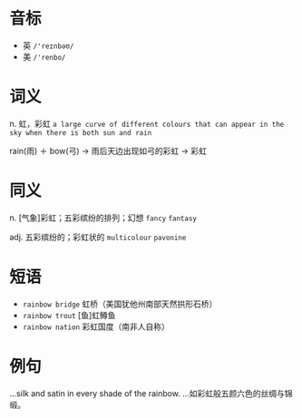 # 音标

- 英 `/'reɪnbəʊ/`
- 美 `/'renbo/`

# 词义

n. 虹，彩虹
`a large curve of different colours that can appear in the sky when there is both sun and rain`



rain(雨) ＋ bow(弓) → 雨后天边出现如弓的彩虹 → 彩虹

# 同义

n. [气象]彩虹；五彩缤纷的排列；幻想
`fancy` `fantasy`

adj. 五彩缤纷的；彩虹状的
`multicolour` `pavonine`

# 短语

- `rainbow bridge` 虹桥（美国犹他州南部天然拱形石桥）
- `rainbow trout` [鱼]虹鳟鱼
- `rainbow nation` 彩虹国度（南非人自称）

# 例句

...silk and satin in every shade of the rainbow.
…如彩虹般五颜六色的丝绸与锦缎。


